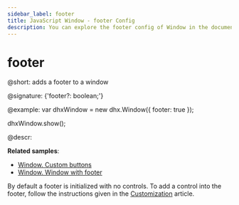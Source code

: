 ```yaml
---
sidebar_label: footer
title: JavaScript Window - footer Config 
description: You can explore the footer config of Window in the documentation of the DHTMLX JavaScript UI library. Browse developer guides and API reference, try out code examples and live demos, and download a free 30-day evaluation version of DHTMLX Suite 7.
---
```


# footer

@short: adds a footer to a window

@signature: {'footer?: boolean;'}

@example:
var dhxWindow = new dhx.Window({
    footer: true
});

dhxWindow.show();

@descr:

**Related samples**:
- [Window. Custom buttons](https://snippet.dhtmlx.com/o7xlvvv3)
- [Window. Window with footer](https://snippet.dhtmlx.com/qu5j85ag)

By default a footer is initialized with no controls. To add a control into the footer, follow the instructions given in the [Customization](window/customization.md#controls-and-operations) article.

[comment]: # (@related: window/how_to_start.md window/configuration.md#footer)
